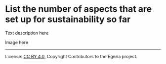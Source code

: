 <!-- SPDX-License-Identifier: CC-BY-4.0 -->
<!-- Copyright Contributors to the Egeria project. -->

# List the number of aspects that are set up for sustainability so far


 Text description here 


 Image here




----
License: [CC BY 4.0](https://creativecommons.org/licenses/by/4.0/), Copyright Contributors to the Egeria project.
